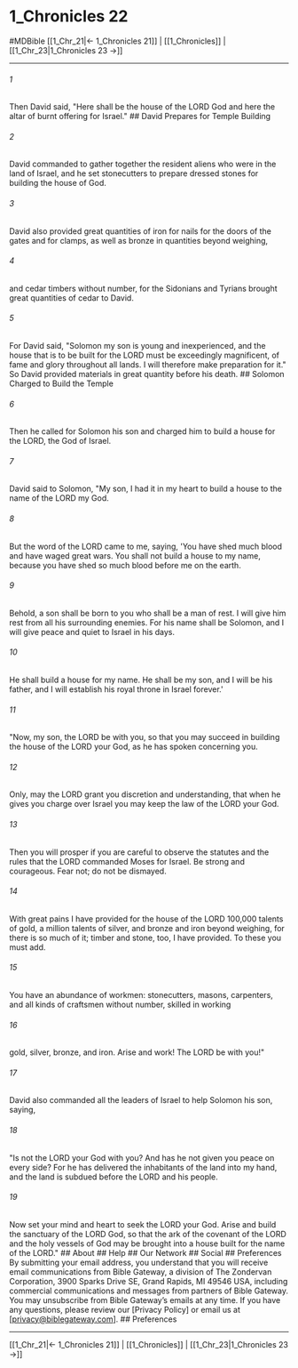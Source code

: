 # 1_Chronicles 22
#MDBible
[[1_Chr_21|← 1_Chronicles 21]] | [[1_Chronicles]] | [[1_Chr_23|1_Chronicles 23 →]]

***






###### 1 


Then David said, "Here shall be the house of the LORD God and here the altar of burnt offering for Israel." ## David Prepares for Temple Building 





###### 2 


David commanded to gather together the resident aliens who were in the land of Israel, and he set stonecutters to prepare dressed stones for building the house of God. 





###### 3 


David also provided great quantities of iron for nails for the doors of the gates and for clamps, as well as bronze in quantities beyond weighing, 





###### 4 


and cedar timbers without number, for the Sidonians and Tyrians brought great quantities of cedar to David. 





###### 5 


For David said, "Solomon my son is young and inexperienced, and the house that is to be built for the LORD must be exceedingly magnificent, of fame and glory throughout all lands. I will therefore make preparation for it." So David provided materials in great quantity before his death. ## Solomon Charged to Build the Temple 





###### 6 


Then he called for Solomon his son and charged him to build a house for the LORD, the God of Israel. 





###### 7 


David said to Solomon, "My son, I had it in my heart to build a house to the name of the LORD my God. 





###### 8 


But the word of the LORD came to me, saying, 'You have shed much blood and have waged great wars. You shall not build a house to my name, because you have shed so much blood before me on the earth. 





###### 9 


Behold, a son shall be born to you who shall be a man of rest. I will give him rest from all his surrounding enemies. For his name shall be Solomon, and I will give peace and quiet to Israel in his days. 





###### 10 


He shall build a house for my name. He shall be my son, and I will be his father, and I will establish his royal throne in Israel forever.' 





###### 11 


"Now, my son, the LORD be with you, so that you may succeed in building the house of the LORD your God, as he has spoken concerning you. 





###### 12 


Only, may the LORD grant you discretion and understanding, that when he gives you charge over Israel you may keep the law of the LORD your God. 





###### 13 


Then you will prosper if you are careful to observe the statutes and the rules that the LORD commanded Moses for Israel. Be strong and courageous. Fear not; do not be dismayed. 





###### 14 


With great pains I have provided for the house of the LORD 100,000 talents of gold, a million talents of silver, and bronze and iron beyond weighing, for there is so much of it; timber and stone, too, I have provided. To these you must add. 





###### 15 


You have an abundance of workmen: stonecutters, masons, carpenters, and all kinds of craftsmen without number, skilled in working 





###### 16 


gold, silver, bronze, and iron. Arise and work! The LORD be with you!" 





###### 17 


David also commanded all the leaders of Israel to help Solomon his son, saying, 





###### 18 


"Is not the LORD your God with you? And has he not given you peace on every side? For he has delivered the inhabitants of the land into my hand, and the land is subdued before the LORD and his people. 





###### 19 


Now set your mind and heart to seek the LORD your God. Arise and build the sanctuary of the LORD God, so that the ark of the covenant of the LORD and the holy vessels of God may be brought into a house built for the name of the LORD." ## About ## Help ## Our Network ## Social ## Preferences By submitting your email address, you understand that you will receive email communications from Bible Gateway, a division of The Zondervan Corporation, 3900 Sparks Drive SE, Grand Rapids, MI 49546 USA, including commercial communications and messages from partners of Bible Gateway. You may unsubscribe from Bible Gateway&rsquo;s emails at any time. If you have any questions, please review our [Privacy Policy] or email us at [privacy@biblegateway.com]. ## Preferences

***

[[1_Chr_21|← 1_Chronicles 21]] | [[1_Chronicles]] | [[1_Chr_23|1_Chronicles 23 →]]
